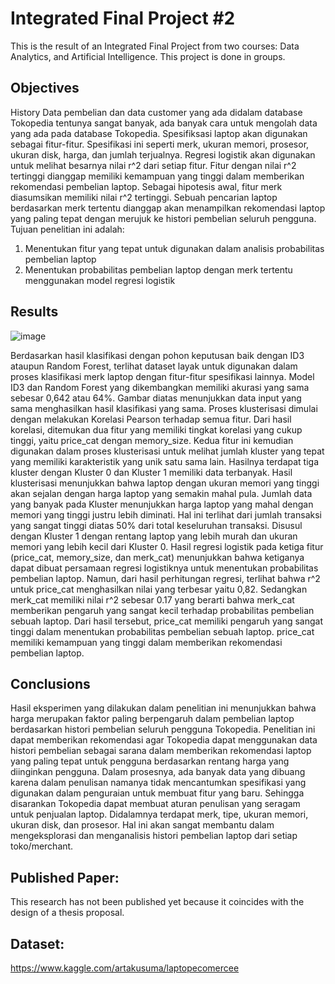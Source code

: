 # Integrated Final Project #2
This is the result of an Integrated Final Project from two courses: Data Analytics, and Artificial Intelligence. This project is done in groups.

## Objectives
History Data pembelian dan data customer yang ada didalam database Tokopedia tentunya sangat banyak, ada banyak cara untuk mengolah data yang ada pada database Tokopedia. Spesifiksasi laptop akan digunakan sebagai fitur-fitur. Spesifikasi ini seperti merk, ukuran memori, prosesor, ukuran disk, harga, dan jumlah terjualnya. Regresi logistik akan digunakan untuk melihat besarnya nilai r^2 dari setiap fitur. Fitur dengan nilai r^2 tertinggi dianggap memiliki kemampuan yang tinggi dalam memberikan rekomendasi pembelian laptop. Sebagai hipotesis awal, fitur merk diasumsikan memiliki nilai r^2 tertinggi. Sebuah pencarian laptop berdasarkan merk tertentu dianggap akan menampilkan rekomendasi laptop yang paling tepat dengan merujuk ke histori pembelian seluruh pengguna.
Tujuan penelitian ini adalah:
1)	Menentukan fitur yang tepat untuk digunakan dalam analisis probabilitas pembelian laptop
2)	Menentukan probabilitas pembelian laptop dengan merk tertentu menggunakan model regresi logistik

## Results
![image](https://user-images.githubusercontent.com/3297385/152633560-d3c366bb-944a-4c98-9eca-993234eefbaf.png)

Berdasarkan hasil klasifikasi dengan pohon keputusan baik dengan ID3 ataupun Random Forest, terlihat dataset layak untuk digunakan dalam proses klasifikasi merk laptop dengan fitur-fitur spesifikasi lainnya. Model ID3 dan Random Forest yang dikembangkan memiliki akurasi yang sama sebesar 0,642 atau 64%. Gambar diatas menunjukkan data input yang sama menghasilkan hasil klasifikasi yang sama.
Proses klusterisasi dimulai dengan melakukan Korelasi Pearson terhadap semua fitur. Dari hasil korelasi, ditemukan dua fitur yang memiliki tingkat korelasi yang cukup tinggi, yaitu price_cat dengan memory_size. Kedua fitur ini kemudian digunakan dalam proses klusterisasi untuk melihat jumlah kluster yang tepat yang memiliki karakteristik yang unik satu sama lain. Hasilnya terdapat tiga kluster dengan Kluster 0 dan Kluster 1 memiliki data terbanyak. Hasil klusterisasi menunjukkan bahwa laptop dengan ukuran memori yang tinggi akan sejalan dengan harga laptop yang semakin mahal pula. Jumlah data yang banyak pada Kluster menunjukkan harga laptop yang mahal dengan memori yang tinggi justru lebih diminati. Hal ini terlihat dari jumlah transaksi yang sangat tinggi diatas 50% dari total keseluruhan transaksi. Disusul dengan Kluster 1 dengan rentang laptop yang lebih murah dan ukuran memori yang lebih kecil dari Kluster 0.
Hasil regresi logistik pada ketiga fitur (price_cat, memory_size, dan merk_cat) menunjukkan bahwa ketiganya dapat dibuat persamaan regresi logistiknya untuk menentukan probabilitas pembelian laptop. Namun, dari hasil perhitungan regresi, terlihat bahwa r^2 untuk price_cat menghasilkan nilai yang terbesar yaitu 0,82. Sedangkan merk_cat memiliki nilai r^2  sebesar 0.17 yang berarti bahwa merk_cat memberikan pengaruh yang sangat kecil terhadap probabilitas pembelian sebuah laptop. Dari hasil tersebut, price_cat memiliki pengaruh yang sangat tinggi dalam menentukan probabilitas pembelian sebuah laptop. price_cat memiliki kemampuan yang tinggi dalam memberikan rekomendasi pembelian laptop.

## Conclusions
Hasil eksperimen yang dilakukan dalam penelitian ini menunjukkan bahwa harga merupakan faktor paling berpengaruh dalam pembelian laptop berdasarkan histori pembelian seluruh pengguna Tokopedia. Penelitian ini dapat memberikan rekomendasi agar Tokopedia dapat menggunakan data histori pembelian sebagai sarana dalam memberikan rekomendasi laptop yang paling tepat untuk pengguna berdasarkan rentang harga yang diinginkan pengguna.
Dalam prosesnya, ada banyak data yang dibuang karena dalam penulisan namanya tidak mencantumkan spesifikasi yang digunakan dalam penguraian untuk membuat fitur yang baru. Sehingga disarankan Tokopedia dapat membuat aturan penulisan yang seragam untuk penjualan laptop. Didalamnya terdapat merk, tipe, ukuran memori, ukuran disk, dan prosesor. Hal ini akan sangat membantu dalam mengeksplorasi dan menganalisis histori pembelian laptop dari setiap toko/merchant.

## Published Paper:
This research has not been published yet because it coincides with the design of a thesis proposal.

## Dataset:
https://www.kaggle.com/artakusuma/laptopecomercee

